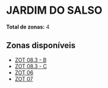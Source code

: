 # JARDIM DO SALSO

**Total de zonas:** 4

## Zonas disponíveis

- [ZOT 08.3 - B](./zot-083---b.md)
- [ZOT 08.3 - C](./zot-083---c.md)
- [ZOT 06](./zot-06.md)
- [ZOT 07](./zot-07.md)